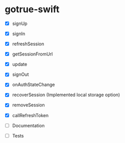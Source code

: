 # gotrue-swift

- [x] signUp
- [x] signIn
- [x] refreshSession
- [x] getSessionFromUrl
- [x] update
- [x] signOut
- [x] onAuthStateChange
- [x] recoverSession (Implemented local storage option)
- [x] removeSession
- [x] callRefreshToken

- [ ] Documentation 
- [ ] Tests

